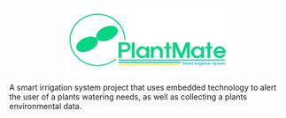 <div align="center">
    <img src="./image-removebg-preview.png" height=120>
</div>

A smart irrigation system project that uses embedded technology to alert the user of a plants watering needs, as well as collecting a plants environmental data. 
